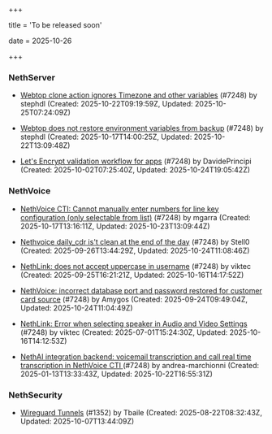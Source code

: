 +++

title = 'To be released soon'

date = 2025-10-26

+++

### NethServer

- [Webtop clone action ignores Timezone and other variables](https://github.com/NethServer/dev/issues/7690) (#7248) by stephdl (Created: 2025-10-22T09:19:59Z, Updated: 2025-10-25T07:24:09Z)

- [Webtop does not restore environment variables from backup](https://github.com/NethServer/dev/issues/7684) (#7248) by stephdl (Created: 2025-10-17T14:00:25Z, Updated: 2025-10-22T13:09:48Z)

- [Let's Encrypt validation workflow for apps](https://github.com/NethServer/dev/issues/7669) (#7248) by DavidePrincipi (Created: 2025-10-02T07:25:40Z, Updated: 2025-10-24T19:05:42Z)

### NethVoice

- [NethVoice CTI: Cannot manually enter numbers for line key configuration (only selectable from list)](https://github.com/NethServer/dev/issues/7683) (#7248) by mgarra (Created: 2025-10-17T13:16:11Z, Updated: 2025-10-23T13:09:44Z)

- [Nethvoice daily_cdr is't clean at the end of the day](https://github.com/NethServer/dev/issues/7658) (#7248) by Stell0 (Created: 2025-09-26T13:44:29Z, Updated: 2025-10-24T11:08:46Z)

- [NethLink: does not accept uppercase in username](https://github.com/NethServer/dev/issues/7656) (#7248) by viktec (Created: 2025-09-25T16:21:21Z, Updated: 2025-10-16T14:17:52Z)

- [NethVoice: incorrect database port and password restored for customer card source](https://github.com/NethServer/dev/issues/7654) (#7248) by Amygos (Created: 2025-09-24T09:49:04Z, Updated: 2025-10-24T11:04:49Z)

- [NethLink: Error when selecting speaker in Audio and Video Settings](https://github.com/NethServer/dev/issues/7538) (#7248) by viktec (Created: 2025-07-01T15:24:30Z, Updated: 2025-10-16T14:12:53Z)

- [NethAI integration backend: voicemail transcription and call real time transcription in NethVoice CTI ](https://github.com/NethServer/dev/issues/7248) (#7248) by andrea-marchionni (Created: 2025-01-13T13:33:43Z, Updated: 2025-10-22T16:55:31Z)

### NethSecurity

- [Wireguard Tunnels](https://github.com/NethServer/nethsecurity/issues/1352) (#1352) by Tbaile (Created: 2025-08-22T08:32:43Z, Updated: 2025-10-07T13:44:09Z)

